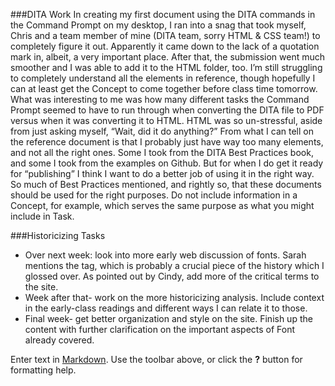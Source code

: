 ###DITA Work
In creating my first document using the DITA commands in the Command Prompt on my desktop, I ran into a snag that took myself, Chris and a team member of mine (DITA team, sorry HTML & CSS team!) to completely figure it out.  Apparently it came down to the lack of a quotation mark in, albeit, a very important place.  After that, the submission went much smoother and I was able to add it to the HTML folder, too.  I’m still struggling to completely understand all the elements in reference, though hopefully I can at least get the Concept to come together before class time tomorrow.  What was interesting to me was how many different tasks the Command Prompt seemed to have to run through when converting the DITA file to PDF versus when it was converting it to HTML.  HTML was so un-stressful, aside from just asking myself, “Wait, did it do anything?”
From what I can tell on the reference document is that I probably just have way too many elements, and not all the right ones.  Some I took from the DITA Best Practices book, and some I took from the examples on Github.  But for when I do get it ready for “publishing” I think I want to do a better job of using it in the right way.  So much of Best Practices mentioned, and rightly so, that these documents should be used for the right purposes.  Do not include information in a Concept, for example, which serves the same purpose as what you might include in Task.

###Historicizing Tasks
- Over next week: look into more early web discussion of fonts.  Sarah mentions the tag, which is probably a crucial piece of the history which I glossed over.
As pointed out by Cindy, add more of the critical terms to the site.
- Week after that- work on the more historicizing analysis.  Include context in the early-class readings and different ways I can relate it to those.
- Final week- get better organization and style on the site.  Finish up the content with further clarification on the important aspects of Font already covered.

Enter text in [Markdown](http://daringfireball.net/projects/markdown/). Use the toolbar above, or click the **?** button for formatting help.
